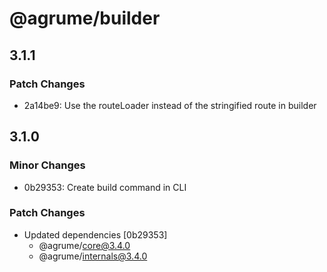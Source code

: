 # @agrume/builder

## 3.1.1

### Patch Changes

- 2a14be9: Use the routeLoader instead of the stringified route in builder

## 3.1.0

### Minor Changes

- 0b29353: Create build command in CLI

### Patch Changes

- Updated dependencies [0b29353]
  - @agrume/core@3.4.0
  - @agrume/internals@3.4.0
